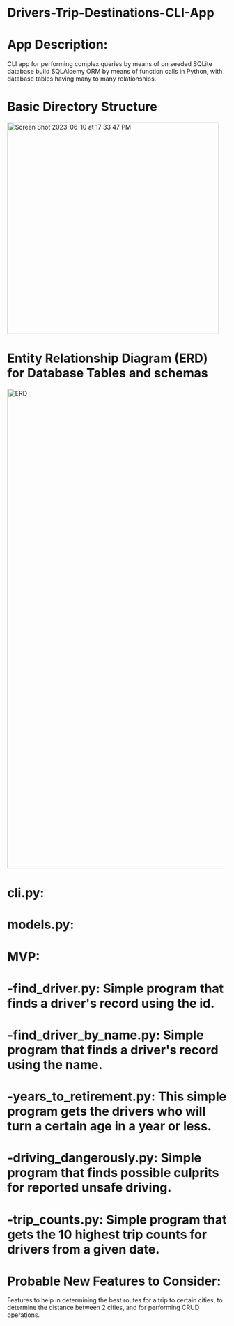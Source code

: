 # Drivers-Trip-Destinations-CLI-App


# App Description:

CLI app for performing complex queries by means of on seeded SQLite database build SQLAlcemy ORM by means of function calls in Python, with database tables having many to many relationships.




# Basic Directory Structure


<img width="486" alt="Screen Shot 2023-06-10 at 17 33 47 PM" src="https://github.com/Arimoro2020/Drivers-Trip-Destinations-CLI-App/assets/73043768/5f2c9637-2259-4c45-b399-0cb2a442636e">




# Entity Relationship Diagram (ERD) for Database Tables and schemas 


<img width="1102" alt="ERD" src="https://github.com/Arimoro2020/Drivers-Trip-Destinations-CLI-App/assets/73043768/15f3f381-98bd-4eb7-b93d-3bc9575e05ed">






# cli.py:




# models.py:





# MVP:


  
  # -find_driver.py: Simple program that finds a driver's record using the id.


  # -find_driver_by_name.py: Simple program that finds a driver's record using the name.


  # -years_to_retirement.py: This simple program gets the drivers who will turn a certain age in a year or less.


  # -driving_dangerously.py: Simple program that finds possible culprits for reported unsafe driving.


  # -trip_counts.py: Simple program that gets the 10 highest trip counts for drivers from a given date.


# Probable New Features to Consider:
Features to help in determining the best routes for a trip to certain cities, to determine the distance between 2 cities, and for performing CRUD operations. 



